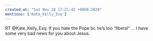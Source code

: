```yaml
---
created_at: "Sat Nov 28 17:21:45 +0000 2020"
mentions: ['Kate_Kelly_Esq']
---
```


RT @Kate_Kelly_Esq: If you hate the Pope bc he’s too “liberal” ... I have some very bad news for you about Jesus.